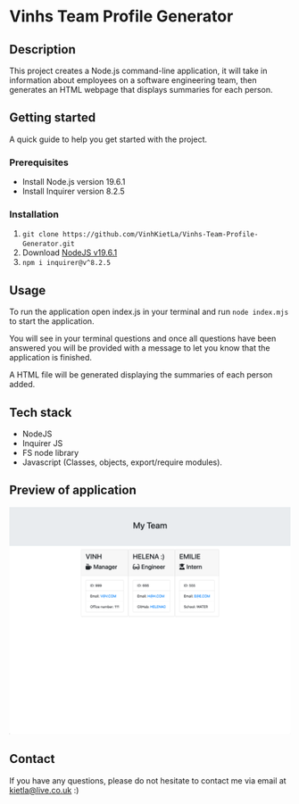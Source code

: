 # Vinhs Team Profile Generator

## Description

This project creates a Node.js command-line application, it will take in information about employees on a software engineering team, then generates an HTML webpage that displays summaries for each person.

## Getting started

A quick guide to help you get started with the project.

### Prerequisites

- Install Node.js version 19.6.1
- Install Inquirer version 8.2.5

### Installation
1. `git clone https://github.com/VinhKietLa/Vinhs-Team-Profile-Generator.git`
2. Download [NodeJS v19.6.1](https://nodejs.org/en/download/releases/)
3. `npm i inquirer@v^8.2.5`

## Usage

To run the application open index.js in your terminal and run `node index.mjs` to start the application. 

You will see in your terminal questions and once all questions have been answered you will be provided with a message to let you know that the application is finished. 

A HTML file will be generated displaying the summaries of each person added.

## Tech stack

- NodeJS
- Inquirer JS
- FS node library
- Javascript (Classes, objects, export/require modules).

## Preview of application

![screenshot of application](./assets/team.png)

## Contact

If you have any questions, please do not hesitate to contact me via email at kietla@live.co.uk :)